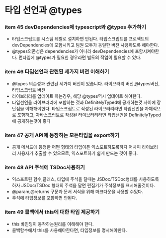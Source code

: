 # 타입 선언과 @types

### item 45 devDependencies에 typescript와 @types 추가하기
* 타입스크립트를 시스템 레벨로 설치하면 안된다. 타입스크립트를 프로젝트의 devDependencies에 포함시키고 팀원 모두가 동일한 버전 사용하도록 해야한다. 
* @types의존성은 dependencies가 아니라 devDependencies에 포함시켜야한다. 런타임에 @types가 필요한 경우라면 별도의 작업이 필요할 수 있다.

### item 46 타입선언과 관련된 세가지 버전 이해하기
* @types 의존성과 관련된 세가지 버전이 있습니다. 라이브러리 버전,@types버전,타입스크립트 버전
* 라이브러리를 업데이트 하는경우, 해당 @types역시 업데이트 해야한다. 
* 타입선언을 라이브러리에 포함하는 것과 DefinitelyTyped에 공개하는것 사이에 장단점을 이해해야한다. 타입스크립트로 작성된 라이브러리라면 타입선언을 자체적으로 포함하고, 자바스크립트로 작성된 라이브러리라면 타입선언을 DefinitelyTyped에 공개하는것이 좋다

### item 47 공개 API에 등장하는 모든타입을 export하기
* 공개 메서드에 등정한 어떤 형태의 타입이든 익스포트하도록하자 어차피 라이브러리 사용자가 추출할 수 있으므로, 익스포트하기 쉽게 만드는 것이 좋다. 

### item 48 API 주석에 TSDoc사용하기
* 익스포트된 함수,클래스, 타입에 주석을 달때는 JSDoc/TSDoc형태를 사용하도록하자 JSDoc/TSDoc 형태의 주석을 달면 편집기가 주석정보를 표시해줄것이다.
* @param,@returns 구문과 문서 서식을 위해 마크다운을 사용할 수있다. 
* 주석에 타입정보를 포함하면 안된다.

### item 49 콜백에서 this에 대한 타입 제공하기
* this 바인딩이 동작하는원리를 이해해야 한다.
* 콜백함수에서 this를 사용해야한다면, 타입정보를 명시해야한다.
